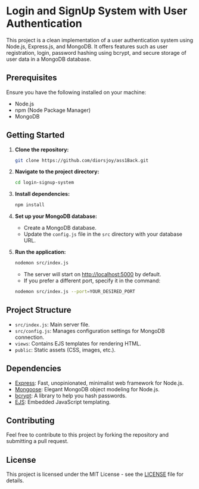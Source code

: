 # Login and SignUp System with User Authentication

This project is a clean implementation of a user authentication system using Node.js, Express.js, and MongoDB. It offers features such as user registration, login, password hashing using bcrypt, and secure storage of user data in a MongoDB database.

## Prerequisites

Ensure you have the following installed on your machine:

- Node.js
- npm (Node Package Manager)
- MongoDB

## Getting Started

1. **Clone the repository:**

   ```bash
   git clone https://github.com/diorsjoy/ass1Back.git
   ```

2. **Navigate to the project directory:**

   ```bash
   cd login-signup-system
   ```

3. **Install dependencies:**

   ```bash
   npm install
   ```

4. **Set up your MongoDB database:**

   - Create a MongoDB database.
   - Update the `config.js` file in the `src` directory with your database URL.

5. **Run the application:**

   ```bash
   nodemon src/index.js
   ```

   - The server will start on [http://localhost:5000](http://localhost:5000) by default.
   - If you prefer a different port, specify it in the command:
     
    ```bash
    nodemon src/index.js --port=YOUR_DESIRED_PORT
    ```
    
## Project Structure

   - `src/index.js`: Main server file.
   - `src/config.js`: Manages configuration settings for MongoDB connection.
   - `views`: Contains EJS templates for rendering HTML.
   - `public`: Static assets (CSS, images, etc.).

## Dependencies

   - [Express](https://expressjs.com/): Fast, unopinionated, minimalist web framework for Node.js.
   - [Mongoose](https://mongoosejs.com/): Elegant MongoDB object modeling for Node.js.
   - [bcrypt](https://www.npmjs.com/package/bcrypt): A library to help you hash passwords.
   - [EJS](https://ejs.co/): Embedded JavaScript templating.

## Contributing

Feel free to contribute to this project by forking the repository and submitting a pull request.

## License

This project is licensed under the MIT License - see the [LICENSE](LICENSE) file for details.
